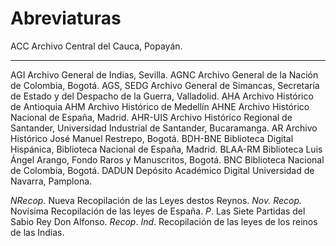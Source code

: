 Abreviaturas
============

  ACC               Archivo Central del Cauca, Popayán.
  ----------------- --------------------------------------------------------------------------------------------
  AGI               Archivo General de Indias, Sevilla.
  AGNC              Archivo General de la Nación de Colombia, Bogotá.
  AGS, SEDG         Archivo General de Simancas, Secretaría de Estado y del Despacho de la Guerra, Valladolid.
  AHA               Archivo Histórico de Antioquia
  AHM               Archivo Histórico de Medellín
  AHNE              Archivo Histórico Nacional de España, Madrid.
  AHR-UIS           Archivo Histórico Regional de Santander, Universidad Industrial de Santander, Bucaramanga.
  AR                Archivo Histórico José Manuel Restrepo, Bogotá.
  BDH-BNE           Biblioteca Digital Hispánica, Biblioteca Nacional de España, Madrid.
  BLAA-RM           Biblioteca Luis Ángel Arango, Fondo Raros y Manuscritos, Bogotá.
  BNC               Biblioteca Nacional de Colombia, Bogotá.
  DADUN             Depósito Académico Digital Universidad de Navarra, Pamplona.
                    
  *NRecop.*         Nueva Recopilación de las Leyes destos Reynos.
  *Nov. Recop.*     Novísima Recopilación de las leyes de España.
  *P*.              Las Siete Partidas del Sabio Rey Don Alfonso.
  *Recop*. *Ind*.   Recopilación de las leyes de los reinos de las Indias.
